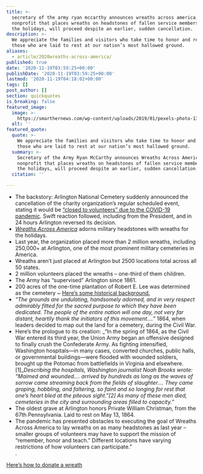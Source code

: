 ```yaml
---
title: >-
  secretary of the army ryan mccarthy announces wreaths across america, a
  nonprofit that places wreaths on headstones of fallen service members during
  the holidays, will proceed despite an earlier, sudden cancellation.
description: >-
  We appreciate the families and visitors who take time to honor and remember
  those who are laid to rest at our nation’s most hallowed ground.
aliases:
  - article/2020wreaths-across-america/
published: true
date: '2020-11-19T03:59:25+00:00'
publishDate: '2020-11-19T03:59:25+00:00'
lastmod: '2020-11-19T04:18:02+00:00'
tags: []
post_author: []
section: quickquotes
is_breaking: false
featured_image:
  image: >-
    https://smarthernews.com/wp-content/uploads/2019/01/pexels-photo-1340504.jpeg
  alt: ''
featured_quote:
  quote: >-
    We appreciate the families and visitors who take time to honor and remember
    those who are laid to rest at our nation’s most hallowed ground.
  summary: >-
    Secretary of the Army Ryan McCarthy announces Wreaths Across America, a
    nonprofit that places wreaths on headstones of fallen service members during
    the holidays, will proceed despite an earlier, sudden cancellation.
  citation: ''

---
```

*   The backstory: Arlington National Cemetery suddenly announced the cancellation of the charity organization’s regular scheduled event, stating it would be [“closed to volunteers” due to the COVID-19 pandemic](\"https://twitter.com/ArlingtonNatl/status/1328465162655952901?s=20\"). Swift reaction followed, including from the President, and in 24 hours Arlington reversed its decision.
*   [_Wreaths Across America_](\"https://wreathsacrossamerica.org/pages/19520/news/?relatedIds=0&back=true\") adorns military headstones with wreaths for the holidays.
*   Last year, the organization placed more than 2 million wreaths, including 250,000+ at Arlington, one of the most prominent military cemeteries in America.
*   Wreaths aren’t just placed at Arlington but 2500 locations total across all 50 states.
*   2 million volunteers placed the wreaths – one-third of them children.
*   The Army has “supervised” Arlington since 1861.
*   200 acres of the one-time plantation of Robert E. Lee was determined as the cemetery _~_ [Here’s some historical background.](\"https://www.nps.gov/arho/learn/historyculture/cemetery.htm\")
*   _“The grounds are undulating, handsomely adorned, and in very respect admirably fitted for the sacred purpose to which they have been dedicated. The people of the entire nation will one day, not very far distant, heartily thank the initiators of this movement….”_ 1864, when leaders decided to map out the land for a cemetery, during the Civil War.
*   Here’s the prologue to its creation: _“In the spring of 1864, as the Civil War entered its third year, the Union Army began an offensive designed to finally crush the Confederate Army. As fighting intensified, Washington hospitals—in many cases, converted churches, public halls, or governmental buildings—were flooded with wounded soldiers, brought up the Potomac from battlefields in Virginia and elsewhere.\[1\]__Describing the hospitals, Washington journalist Noah Brooks wrote: “Maimed and wounded…. arrived by hundreds as long as the waves of sorrow came streaming back from the fields of slaughter…. They came groping, hobbling, and faltering, so faint and so longing for rest that one’s heart bled at the piteous sight.”\[2\] As many of these men died, cemeteries in the city and surrounding areas filled to capacity.”_
*   The oldest grave at Arlington honors Private William Christman, from the 67th Pennsylvania. Laid to rest on May 13, 1864.
*   The pandemic has presented obstacles to executing the goal of Wreaths Across America to lay wreaths on as many headstones as last year – smaller groups of volunteers may have to support the mission of “remember, honor and teach.” Different locations have varying restrictions of how volunteers can participate.”  
    .

[Here’s how to donate a wreath](\"https://wreathsacrossamerica.org\")